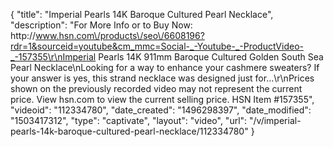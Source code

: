 {
    "title": "Imperial Pearls 14K Baroque Cultured Pearl Necklace",
    "description": "For More Info or to Buy Now: http:\/\/www.hsn.com\/products\/seo\/6608196?rdr=1&sourceid=youtube&cm_mmc=Social-_-Youtube-_-ProductVideo-_-157355\r\nImperial Pearls 14K 911mm Baroque Cultured Golden South Sea Pearl Necklace\nLooking for a way to enhance your cashmere sweaters? If your answer is yes, this strand necklace was designed just for...\r\nPrices shown on the previously recorded video may not represent the current price.  View hsn.com to view the current selling price. HSN Item #157355",
    "videoid": "112334780",
    "date_created": "1496298397",
    "date_modified": "1503417312",
    "type": "captivate",
    "layout": "video",
    "url": "\/v\/imperial-pearls-14k-baroque-cultured-pearl-necklace\/112334780"
}